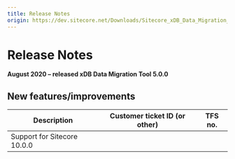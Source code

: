 ```yaml
---
title: Release Notes
origin: https://dev.sitecore.net/Downloads/Sitecore_xDB_Data_Migration_Tool/5x/xDB_Data_Migration_Tool_500/Release_Notes
---
```


# Release Notes

**August 2020 – released xDB Data Migration Tool 5.0.0**

## New features/improvements

 | Description | Customer ticket ID (or other) | TFS no. |
 | --- | --- | --- |
 | ​​Support for Sitecore 10.0.0 |  |  |